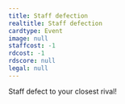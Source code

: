 ```yaml
---
title: Staff defection
realtitle: Staff defection
cardtype: Event
image: null
staffcost: -1
rdcost: -1
rdscore: null
legal: null
---
```

Staff defect to your closest rival! 
